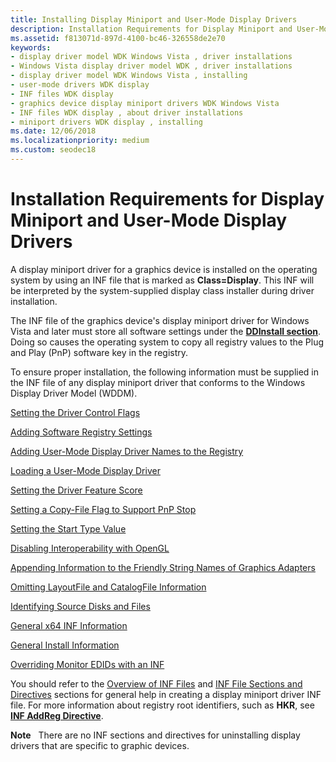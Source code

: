```yaml
---
title: Installing Display Miniport and User-Mode Display Drivers
description: Installation Requirements for Display Miniport and User-Mode Display Drivers
ms.assetid: f813071d-897d-4100-bc46-326558de2e70
keywords:
- display driver model WDK Windows Vista , driver installations
- Windows Vista display driver model WDK , driver installations
- display driver model WDK Windows Vista , installing
- user-mode drivers WDK display
- INF files WDK display
- graphics device display miniport drivers WDK Windows Vista
- INF files WDK display , about driver installations
- miniport drivers WDK display , installing
ms.date: 12/06/2018
ms.localizationpriority: medium
ms.custom: seodec18
---
```


# Installation Requirements for Display Miniport and User-Mode Display Drivers


A display miniport driver for a graphics device is installed on the operating system by using an INF file that is marked as **Class=Display**. This INF will be interpreted by the system-supplied display class installer during driver installation.

The INF file of the graphics device's display miniport driver for Windows Vista and later must store all software settings under the [**DDInstall section**](../install/inf-ddinstall-section.md). Doing so causes the operating system to copy all registry values to the Plug and Play (PnP) software key in the registry.

To ensure proper installation, the following information must be supplied in the INF file of any display miniport driver that conforms to the Windows Display Driver Model (WDDM).

[Setting the Driver Control Flags](setting-the-driver-control-flags.md)

[Adding Software Registry Settings](adding-software-registry-settings.md)

[Adding User-Mode Display Driver Names to the Registry](adding-user-mode-display-driver-names-to-the-registry.md)

[Loading a User-Mode Display Driver](loading-a-user-mode-display-driver.md)

[Setting the Driver Feature Score](setting-the-driver-feature-score.md)

[Setting a Copy-File Flag to Support PnP Stop](setting-a-copy-file-flag-to-support-pnp-stop.md)

[Setting the Start Type Value](setting-the-start-type-value.md)

[Disabling Interoperability with OpenGL](disabling-interoperability-with-opengl.md)

[Appending Information to the Friendly String Names of Graphics Adapters](appending-information-to-the-friendly-string-names-of-graphics-adapter.md)

[Omitting LayoutFile and CatalogFile Information](omitting-layoutfile-and-catalogfile-information.md)

[Identifying Source Disks and Files](identifying-source-disks-and-files.md)

[General x64 INF Information](general-x64-inf-information.md)

[General Install Information](general-install-information.md)

[Overriding Monitor EDIDs with an INF](overriding-monitor-edids.md)

You should refer to the [Overview of INF Files](../install/overview-of-inf-files.md) and [INF File Sections and Directives](../install/index.md) sections for general help in creating a display miniport driver INF file. For more information about registry root identifiers, such as **HKR**, see [**INF AddReg Directive**](../install/inf-addreg-directive.md).

**Note**   There are no INF sections and directives for uninstalling display drivers that are specific to graphic devices.

 

